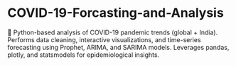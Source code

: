 # COVID-19-Forcasting-and-Analysis
🧪 Python-based analysis of COVID-19 pandemic trends (global + India). Performs data cleaning, interactive visualizations, and time-series forecasting using Prophet, ARIMA, and SARIMA models. Leverages pandas, plotly, and statsmodels for epidemiological insights.
